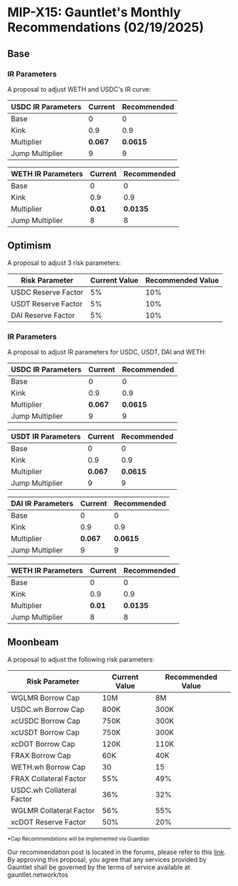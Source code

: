 # MIP-X15: Gauntlet's Monthly Recommendations (02/19/2025)

## Base

### IR Parameters

A proposal to adjust WETH and USDC's IR curve:

| USDC IR Parameters | Current   | Recommended |
| ------------------ | --------- | ----------- |
| Base               | 0         | 0           |
| Kink               | 0.9       | 0.9         |
| Multiplier         | **0.067** | **0.0615**  |
| Jump Multiplier    | 9         | 9           |

| WETH IR Parameters | Current  | Recommended |
| ------------------ | -------- | ----------- |
| Base               | 0        | 0           |
| Kink               | 0.9      | 0.9         |
| Multiplier         | **0.01** | **0.0135**  |
| Jump Multiplier    | 8        | 8           |

## Optimism

A proposal to adjust 3 risk parameters:

| Risk Parameter      | Current Value | Recommended Value |
| ------------------- | ------------- | ----------------- |
| USDC Reserve Factor | 5%            | 10%               |
| USDT Reserve Factor | 5%            | 10%               |
| DAI Reserve Factor  | 5%            | 10%               |

### IR Parameters

A proposal to adjust IR parameters for USDC, USDT, DAI and WETH:

| USDC IR Parameters | Current   | Recommended |
| ------------------ | --------- | ----------- |
| Base               | 0         | 0           |
| Kink               | 0.9       | 0.9         |
| Multiplier         | **0.067** | **0.0615**  |
| Jump Multiplier    | 9         | 9           |

| USDT IR Parameters | Current   | Recommended |
| ------------------ | --------- | ----------- |
| Base               | 0         | 0           |
| Kink               | 0.9       | 0.9         |
| Multiplier         | **0.067** | **0.0615**  |
| Jump Multiplier    | 9         | 9           |

| DAI IR Parameters | Current   | Recommended |
| ----------------- | --------- | ----------- |
| Base              | 0         | 0           |
| Kink              | 0.9       | 0.9         |
| Multiplier        | **0.067** | **0.0615**  |
| Jump Multiplier   | 9         | 9           |

| WETH IR Parameters | Current  | Recommended |
| ------------------ | -------- | ----------- |
| Base               | 0        | 0           |
| Kink               | 0.9      | 0.9         |
| Multiplier         | **0.01** | **0.0135**  |
| Jump Multiplier    | 8        | 8           |

## Moonbeam

A proposal to adjust the following risk parameters:

| Risk Parameter            | Current Value | Recommended Value |
| ------------------------- | ------------- | ----------------- |
| WGLMR Borrow Cap          | 10M           | 8M                |
| USDC.wh Borrow Cap        | 800K          | 300K              |
| xcUSDC Borrow Cap         | 750K          | 300K              |
| xcUSDT Borrow Cap         | 750K          | 300K              |
| xcDOT Borrow Cap          | 120K          | 110K              |
| FRAX Borrow Cap           | 60K           | 40K               |
| WETH.wh Borrow Cap        | 30            | 15                |
| FRAX Collateral Factor    | 55%           | 49%               |
| USDC.wh Collateral Factor | 36%           | 32%               |
| WGLMR Collateral Factor   | 56%           | 55%               |
| xcDOT Reserve Factor      | 50%           | 20%               |

<sub> \*Cap Recommendations will be implemented via Guardian </sub>

Our recommendation post is located in the forums, please refer to this
[link](https://forum.moonwell.fi/t/gauntlet-base-optimism-moonbeam-moonriver-monthly-recommendations-2025-02-19/1592).
By approving this proposal, you agree that any services provided by Gauntlet
shall be governed by the terms of service available at gauntlet.network/tos
